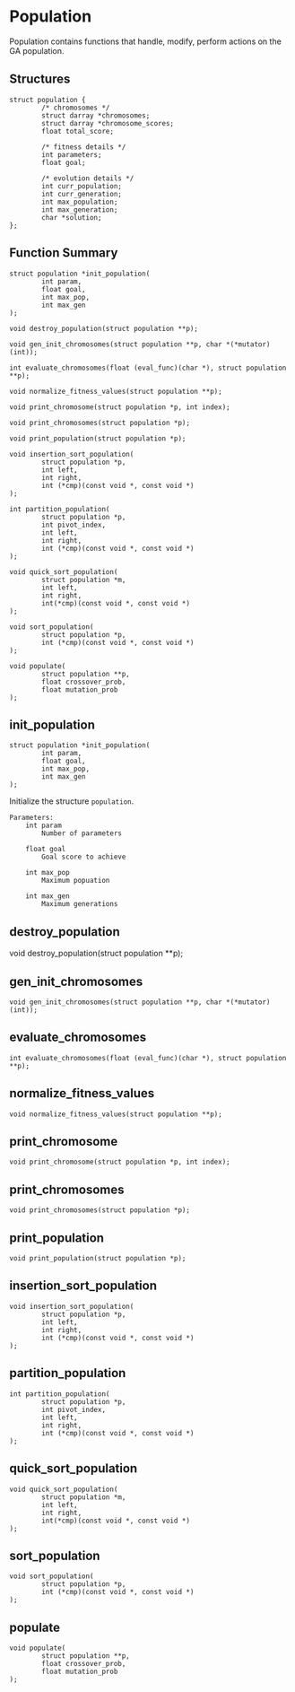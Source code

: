 # Population
Population contains functions that handle, modify, perform actions on the GA population.

## Structures

    struct population {
            /* chromosomes */
            struct darray *chromosomes;
            struct darray *chromosome_scores;
            float total_score;

            /* fitness details */
            int parameters;
            float goal;

            /* evolution details */
            int curr_population;
            int curr_generation;
            int max_population;
            int max_generation;
            char *solution;
    };

## Function Summary
    struct population *init_population(
            int param,
            float goal,
            int max_pop,
            int max_gen
    );

    void destroy_population(struct population **p);

    void gen_init_chromosomes(struct population **p, char *(*mutator)(int));

    int evaluate_chromosomes(float (eval_func)(char *), struct population **p);

    void normalize_fitness_values(struct population **p);

    void print_chromosome(struct population *p, int index);

    void print_chromosomes(struct population *p);

    void print_population(struct population *p);

    void insertion_sort_population(
            struct population *p,
            int left,
            int right,
            int (*cmp)(const void *, const void *)
    );

    int partition_population(
            struct population *p,
            int pivot_index,
            int left,
            int right,
            int (*cmp)(const void *, const void *)
    );

    void quick_sort_population(
            struct population *m,
            int left,
            int right,
            int(*cmp)(const void *, const void *)
    );

    void sort_population(
            struct population *p,
            int (*cmp)(const void *, const void *)
    );

    void populate(
            struct population **p,
            float crossover_prob,
            float mutation_prob
    );


## init_population
    struct population *init_population(
            int param,
            float goal,
            int max_pop,
            int max_gen
    );

Initialize the structure `population`.

    Parameters:
        int param
            Number of parameters

        float goal
            Goal score to achieve

        int max_pop
            Maximum popuation

        int max_gen
            Maximum generations


## destroy_population

 void destroy_population(struct population **p);

## gen_init_chromosomes

    void gen_init_chromosomes(struct population **p, char *(*mutator)(int));

## evaluate_chromosomes
    int evaluate_chromosomes(float (eval_func)(char *), struct population **p);

## normalize_fitness_values

    void normalize_fitness_values(struct population **p);

## print_chromosome
    void print_chromosome(struct population *p, int index);

## print_chromosomes
    void print_chromosomes(struct population *p);

## print_population
    void print_population(struct population *p);

## insertion_sort_population

    void insertion_sort_population(
            struct population *p,
            int left,
            int right,
            int (*cmp)(const void *, const void *)
    );

## partition_population

    int partition_population(
            struct population *p,
            int pivot_index,
            int left,
            int right,
            int (*cmp)(const void *, const void *)
    );

## quick_sort_population

    void quick_sort_population(
            struct population *m,
            int left,
            int right,
            int(*cmp)(const void *, const void *)
    );

## sort_population
    void sort_population(
            struct population *p,
            int (*cmp)(const void *, const void *)
    );

## populate

    void populate(
            struct population **p,
            float crossover_prob,
            float mutation_prob
    );

